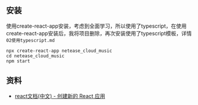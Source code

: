 ## 安装
使用create-react-app安装，考虑到全面学习，所以使用了typescript，在使用create-react-app安装后，我将项目删除，再次安装使用了typescript模板，详情 `02使用typescript.md`
```
npx create-react-app netease_cloud_music
cd netease_cloud_music
npm start
```
## 资料
- [react文档(中文) - 创建新的 React 应用](https://zh-hans.reactjs.org/docs/create-a-new-react-app.html)